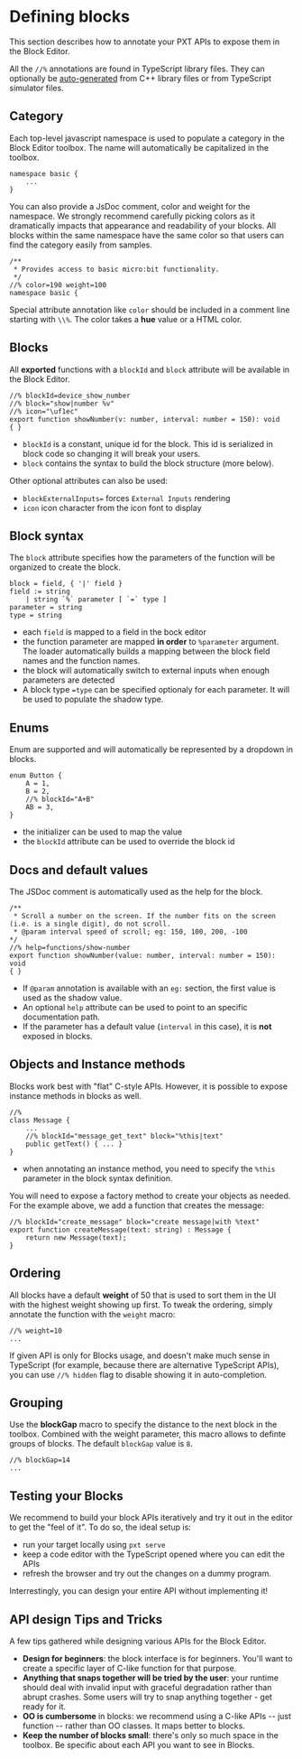 # Defining blocks

This section describes how to annotate your PXT APIs to expose them in the Block Editor.

All the `//%` annotations are found in TypeScript library files.
They can optionally be [auto-generated](/simshim) from C++ library files or from TypeScript
simulator files.

## Category

Each top-level javascript namespace is used to populate a category in the Block Editor toolbox. The name will automatically be capitalized in the toolbox.

````
namespace basic {
    ...
}
````

You can also provide a JsDoc comment, color and weight for the namespace. We strongly recommend carefully picking colors as it dramatically impacts
that appearance and readability of your blocks. All blocks within the same namespace have the same color so that users can find the category easily from
samples.

````
/**
 * Provides access to basic micro:bit functionality.
 */
//% color=190 weight=100
namespace basic {
````

Special attribute annotation like `color` should be included in a comment line starting with `\\%`. The color takes a **hue** value or a HTML color.

## Blocks

All **exported** functions with a `blockId` and `block` attribute
will be available in the Block Editor. 

```
//% blockId=device_show_number 
//% block="show|number %v" 
//% icon="\uf1ec"
export function showNumber(v: number, interval: number = 150): void
{ }
```

* `blockId` is a constant, unique id for the block. This id is serialized in block code so changing it will break your users.
* `block` contains the syntax to build the block structure (more below).

Other optional attributes can also be used:
* `blockExternalInputs=` forces `External Inputs` rendering
* `icon` icon character from the icon font to display

## Block syntax

The `block` attribute specifies how the parameters of the function
will be organized to create the block.

```
block = field, { '|' field } 
field := string 
    | string `%` parameter [ `=` type ]
parameter = string
type = string
```

* each `field` is mapped to a field in the bock editor
* the function parameter are mapped **in order** to `%parameter` argument. The loader automatically builds
a mapping between the block field names and the function names.
* the block will automatically switch to external inputs when enough parameters are detected
* A block type `=type` can be specified optionaly for each parameter. It will be used to populate the shadow type.

## Enums

Enum are supported and will automatically be represented by a dropdown in blocks.

```
enum Button {
    A = 1,
    B = 2,
    //% blockId="A+B"
    AB = 3,
}
```

* the initializer can be used to map the value
* the `blockId` attribute can be used to override the block id

## Docs and default values

The JSDoc comment is automatically used as the help for the block.
````
/**
 * Scroll a number on the screen. If the number fits on the screen (i.e. is a single digit), do not scroll.
 * @param interval speed of scroll; eg: 150, 100, 200, -100
*/
//% help=functions/show-number
export function showNumber(value: number, interval: number = 150): void 
{ }
````

* If `@param` annotation is available with an `eg:` section, the first
value is used as the shadow value.
* An optional `help` attribute can be used to point to an specific documentation path.
* If the parameter has a default value (``interval`` in this case), it is **not** exposed in blocks.

## Objects and Instance methods

Blocks work best with "flat" C-style APIs. However, it is possible to expose instance methods in blocks as well.

```
//%
class Message {
    ...    
    //% blockId="message_get_text" block="%this|text"
    public getText() { ... }
}
```

* when annotating an instance method, you need to specify the ``%this`` parameter in the block syntax definition.


You will need to expose a factory method to create your objects as needed. For the example above, we add a function that creates the message:
```
//% blockId="create_message" block="create message|with %text"
export function createMessage(text: string) : Message {
    return new Message(text);
}
```

## Ordering

All blocks have a default **weight** of 50 that is used to sort them in the UI with the highest weight showing up first. To tweak the ordering,
simply annotate the function with the ``weight`` macro:

```
//% weight=10
...
```

If given API is only for Blocks usage, and doesn't make much sense in TypeScript
(for example, because there are alternative TypeScript APIs), you can use ``//% hidden``
flag to disable showing it in auto-completion.

## Grouping

Use the **blockGap** macro to specify the distance to the next block in the toolbox. Combined with the weight parameter, 
this macro allows to definte groups of blocks. The default ``blockGap`` value is ``8``.

```
//% blockGap=14
...
```

## Testing your Blocks

We recommend to build your block APIs iteratively and try it out in the editor to get the "feel of it". 
To do so, the ideal setup is:
- run your target locally using ``pxt serve``
- keep a code editor with the TypeScript opened where you can edit the APIs
- refresh the browser and try out the changes on a dummy program.

Interrestingly, you can design your entire API without implementing it!

## API design Tips and Tricks

A few tips gathered while designing various APIs for the Block Editor.

* **Design for beginners**: the block interface is for beginners. You'll want to create a specific layer of C-like function for that purpose.
* **Anything that snaps together will be tried by the user**: your runtime should deal with invalid input with graceful degradation rather than abrupt crashes.
Some users will try to snap anything together - get ready for it.
* **OO is cumbersome** in blocks: we recommend using a C-like APIs -- just function -- rather than OO classes. It maps better to blocks.
* **Keep the number of blocks small**: there's only so much space in the toolbox. Be specific about each API you want to see in Blocks.
